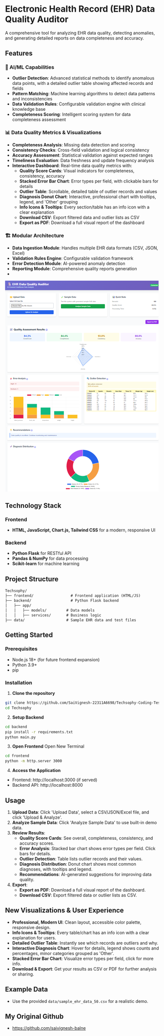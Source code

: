 # Electronic Health Record (EHR) Data Quality Auditor

A comprehensive tool for analyzing EHR data quality, detecting anomalies, and generating detailed reports on data completeness and accuracy.

## Features

### 🧠 AI/ML Capabilities
- **Outlier Detection**: Advanced statistical methods to identify anomalous data points, with a detailed outlier table showing affected records and fields
- **Pattern Matching**: Machine learning algorithms to detect data patterns and inconsistencies
- **Data Validation Rules**: Configurable validation engine with clinical knowledge base
- **Completeness Scoring**: Intelligent scoring system for data completeness assessment

### 📊 Data Quality Metrics & Visualizations
- **Completeness Analysis**: Missing data detection and scoring
- **Consistency Checks**: Cross-field validation and logical consistency
- **Accuracy Assessment**: Statistical validation against expected ranges
- **Timeliness Evaluation**: Data freshness and update frequency analysis
- **Interactive Dashboard**: Real-time data quality metrics with:
  - **Quality Score Cards**: Visual indicators for completeness, consistency, accuracy
  - **Stacked Error Bar Chart**: Error types per field, with clickable bars for details
  - **Outlier Table**: Scrollable, detailed table of outlier records and values
  - **Diagnosis Donut Chart**: Interactive, professional chart with tooltips, legend, and 'Other' grouping
  - **Info Icons & Tooltips**: Every section/table has an info icon with a clear explanation
  - **Download CSV**: Export filtered data and outlier lists as CSV
  - **Export as PDF**: Download a full visual report of the dashboard

### 🏗️ Modular Architecture
- **Data Ingestion Module**: Handles multiple EHR data formats (CSV, JSON, Excel)
- **Validation Rules Engine**: Configurable validation framework
- **Error Detection Module**: AI-powered anomaly detection
- **Reporting Module**: Comprehensive quality reports generation
- 
![Dashboard Screenshot](dashboard.png)

## Technology Stack

### Frontend
- **HTML, JavaScript, Chart.js, Tailwind CSS** for a modern, responsive UI

### Backend
- **Python Flask** for RESTful API
- **Pandas & NumPy** for data processing
- **Scikit-learn** for machine learning

## Project Structure

```
Techsophy/
├── frontend/                 # Frontend application (HTML/JS)
├── backend/                  # Python Flask backend
│   ├── app/
│   │   ├── models/         # Data models
│   │   ├── services/       # Business logic
├── data/                   # Sample EHR data and test files
```

## Getting Started

### Prerequisites
- Node.js 18+ (for future frontend expansion)
- Python 3.9+
- pip

### Installation

1. **Clone the repository**
```bash
git clone https://github.com/SaiVignesh-22311A6698/Techsophy-Coding-Test
cd Techsophy
```

2. **Setup Backend**
```bash
cd backend
pip install -r requirements.txt
python main.py
```

3. **Open Frontend** Open New Terminal
```bash
cd frontend
python -m http.server 3000
```

4. **Access the Application**
- Frontend: http://localhost:3000 (if served)
- Backend API: http://localhost:8000

## Usage

1. **Upload Data**: Click 'Upload Data', select a CSV/JSON/Excel file, and click 'Upload & Analyze'.
2. **Analyze Sample Data**: Click 'Analyze Sample Data' to use built-in demo data.
3. **Review Results**:
   - **Quality Score Cards**: See overall, completeness, consistency, and accuracy scores.
   - **Error Analysis**: Stacked bar chart shows error types per field. Click bars for details.
   - **Outlier Detection**: Table lists outlier records and their values.
   - **Diagnosis Distribution**: Donut chart shows most common diagnoses, with tooltips and legend.
   - **Recommendations**: AI-generated suggestions for improving data quality.
4. **Export**:
   - **Export as PDF**: Download a full visual report of the dashboard.
   - **Download CSV**: Export filtered data or outlier lists as CSV.

## New Visualizations & User Experience

- **Professional, Modern UI**: Clean layout, accessible color palette, responsive design.
- **Info Icons & Tooltips**: Every table/chart has an info icon with a clear explanation for users.
- **Detailed Outlier Table**: Instantly see which records are outliers and why.
- **Interactive Diagnosis Chart**: Hover for details, legend shows counts and percentages, minor categories grouped as 'Other'.
- **Stacked Error Bar Chart**: Visualize error types per field, click for more info.
- **Download & Export**: Get your results as CSV or PDF for further analysis or sharing.

## Example Data

- Use the provided `data/sample_ehr_data_50.csv` for a realistic demo.
## My Original Github
- https://github.com/saivignesh-balne

